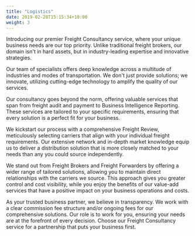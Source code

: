 ```yaml
---
title: "Logistics"
date: 2019-02-28T15:15:34+10:00
weight: 3
---
```


Introducing our premier Freight Consultancy service, where your unique business needs are our top priority. Unlike traditional freight brokers, our domain isn't in hard assets, but in industry-leading expertise and innovative strategies.

Our team of specialists offers deep knowledge across a multitude of industries and modes of transportation. We don't just provide solutions; we innovate, utilizing cutting-edge technology to amplify the quality of our services.

Our consultancy goes beyond the norm, offering valuable services that span from freight audit and payment to Business Intelligence Reporting. These services are tailored to your specific requirements, ensuring that every solution is a perfect fit for your business.

We kickstart our process with a comprehensive Freight Review, meticulously selecting carriers that align with your individual freight requirements. Our extensive network and in-depth market knowledge equip us to deliver a distribution solution that is more closely matched to your needs than any you could source independently.

We stand out from Freight Brokers and Freight Forwarders by offering a wider range of tailored solutions, allowing you to maintain direct relationships with the carriers we source. This approach gives you greater control and cost visibility, while you enjoy the benefits of our value-add services that have a positive impact on your business operations and costs.

As your trusted business partner, we believe in transparency. We work with a clear commission fee structure and/or ongoing fees for our comprehensive solutions. Our role is to work for you, ensuring your needs are at the forefront of every decision. Choose our Freight Consultancy service for a partnership that puts your business first.